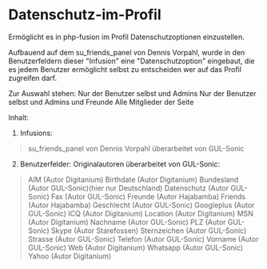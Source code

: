 Datenschutz-im-Profil
=====================

Ermöglicht es in php-fusion im Profil Datenschutzoptionen einzustellen.

Aufbauend auf dem su_friends_panel von Dennis Vorpahl,
wurde in den Benutzerfeldern dieser "Infusion" eine "Datenschutzoption" eingebaut,
die es jedem Benutzer ermöglicht selbst zu entscheiden wer auf das Profil zugreifen
darf.

Zur Auswahl stehen:
Nur der Benutzer selbst und Admins
Nur der Benutzer selbst und Admins und Freunde
Alle Mitglieder der Seite 

Inhalt:
1. Infusions:
> su_friends_panel von Dennis Vorpahl überarbeitet von GUL-Sonic
	
2. Benutzerfelder:	Originalautoren überarbeitet von GUL-Sonic:
> AIM			(Autor Digitanium)
> Birthdate		(Autor Digitanium)
> Bundesland 		(Autor GUL-Sonic)(hier nur Deutschland)
> Datenschutz		(Autor GUL-Sonic)
> Fax			(Autor GUL-Sonic)
> Freunde		(Autor Hajabamba)
> Friends		(Autor Hajabamba)
> Geschlecht		(Autor GUL-Sonic)
> Googleplus		(Autor GUL-Sonic)
> ICQ			(Autor Digitanium)
> Location		(Autor Digitanium)
> MSN			(Autor Digitanium)
> Nachname		(Autor GUL-Sonic)
> PLZ			(Autor GUL-Sonic)
> Skype			(Autor Starefossen)
> Sternzeichen		(Autor GUL-Sonic)
> Strasse		(Autor GUL-Sonic)
> Telefon		(Autor GUL-Sonic)
> Vorname		(Autor GUL-Sonic)
> Web			(Autor Digitanium)
> Whatsapp		(Autor GUL-Sonic)
> Yahoo			(Autor Digitanium)

